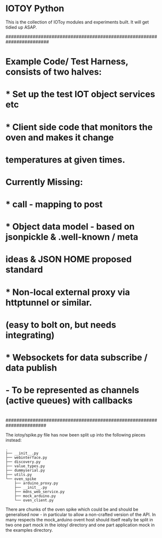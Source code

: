 IOTOY Python
============
This is the collection of IOToy modules and experiments built. It will get tidied up ASAP.


########################################################################
#
# Example Code/ Test Harness, consists of two halves:
#    * Set up the test IOT object services etc
#    * Client side code that monitors the oven and makes it change
#      temperatures at given times.
#
# Currently Missing:
#    * __call__ - mapping to post
#    * Object data model - based on jsonpickle & .well-known / meta
#      ideas & JSON HOME proposed standard
#    * Non-local external proxy via httptunnel or similar.
#      (easy to bolt on, but needs integrating)
#    * Websockets for data subscribe / data publish
#      - To be represented as channels (active queues) with callbacks
#
#######################################################################

The iotoy/spike.py file has now been split up into the following pieces
instead:

    .
    ├── __init__.py
    ├── webinterface.py
    ├── discovery.py
    ├── value_types.py
    ├── dummyserial.py
    ├── utils.py
    └── oven_spike
        ├── arduino_proxy.py
        ├── __init__.py
        ├── mdns_web_service.py
        ├── mock_arduino.py
        └── oven_client.py

There are chunks of the oven spike which could be and should be generalised
now - in particular to allow a non-crafted version of the API. In many
respects the mock_arduino ovent host should itself really be split in two
one part mock in the iotoy/ directory and one part application mock in
the examples directory.
